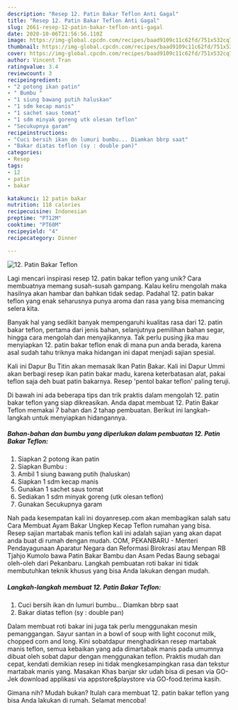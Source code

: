 ```yaml
---
description: "Resep 12. Patin Bakar Teflon Anti Gagal"
title: "Resep 12. Patin Bakar Teflon Anti Gagal"
slug: 2661-resep-12-patin-bakar-teflon-anti-gagal
date: 2020-10-06T21:56:56.110Z
image: https://img-global.cpcdn.com/recipes/baad9109c11c62fd/751x532cq70/12-patin-bakar-teflon-foto-resep-utama.jpg
thumbnail: https://img-global.cpcdn.com/recipes/baad9109c11c62fd/751x532cq70/12-patin-bakar-teflon-foto-resep-utama.jpg
cover: https://img-global.cpcdn.com/recipes/baad9109c11c62fd/751x532cq70/12-patin-bakar-teflon-foto-resep-utama.jpg
author: Vincent Tran
ratingvalue: 3.4
reviewcount: 3
recipeingredient:
- "2 potong ikan patin"
- " Bumbu "
- "1 siung bawang putih haluskan"
- "1 sdm kecap manis"
- "1 sachet saus tomat"
- "1 sdm minyak goreng utk olesan teflon"
- "Secukupnya garam"
recipeinstructions:
- "Cuci bersih ikan dn lumuri bumbu... Diamkan bbrp saat"
- "Bakar diatas teflon (sy : double pan)"
categories:
- Resep
tags:
- 12
- patin
- bakar

katakunci: 12 patin bakar 
nutrition: 118 calories
recipecuisine: Indonesian
preptime: "PT12M"
cooktime: "PT60M"
recipeyield: "4"
recipecategory: Dinner

---
```



![12. Patin Bakar Teflon](https://img-global.cpcdn.com/recipes/baad9109c11c62fd/751x532cq70/12-patin-bakar-teflon-foto-resep-utama.jpg)

Lagi mencari inspirasi resep 12. patin bakar teflon yang unik? Cara membuatnya memang susah-susah gampang. Kalau keliru mengolah maka hasilnya akan hambar dan bahkan tidak sedap. Padahal 12. patin bakar teflon yang enak seharusnya punya aroma dan rasa yang bisa memancing selera kita.

Banyak hal yang sedikit banyak mempengaruhi kualitas rasa dari 12. patin bakar teflon, pertama dari jenis bahan, selanjutnya pemilihan bahan segar, hingga cara mengolah dan menyajikannya. Tak perlu pusing jika mau menyiapkan 12. patin bakar teflon enak di mana pun anda berada, karena asal sudah tahu triknya maka hidangan ini dapat menjadi sajian spesial.

Kali ini Dapur Bu Titin akan memasak Ikan Patin Bakar. Kali ini Dapur Ummi akan berbagi resep ikan patin bakar madu, karena keterbatasan alat, pakai teflon saja deh buat patin bakarnya. Resep &#39;pentol bakar teflon&#39; paling teruji.


Di bawah ini ada beberapa tips dan trik praktis dalam mengolah 12. patin bakar teflon yang siap dikreasikan. Anda dapat membuat 12. Patin Bakar Teflon memakai 7 bahan dan 2 tahap pembuatan. Berikut ini langkah-langkah untuk menyiapkan hidangannya.

<!--inarticleads1-->

##### Bahan-bahan dan bumbu yang diperlukan dalam pembuatan 12. Patin Bakar Teflon:

1. Siapkan 2 potong ikan patin
1. Siapkan  Bumbu :
1. Ambil 1 siung bawang putih (haluskan)
1. Siapkan 1 sdm kecap manis
1. Gunakan 1 sachet saus tomat
1. Sediakan 1 sdm minyak goreng (utk olesan teflon)
1. Gunakan Secukupnya garam


Nah pada kesempatan kali ini doyanresep.com akan membagikan salah satu Cara Membuat Ayam Bakar Ungkep Kecap Teflon rumahan yang bisa. Resep sajian martabak manis teflon kali ini adalah sajian yang akan dapat anda buat di rumah dengan mudah. COM, PEKANBARU - Menteri Pendayagunaan Aparatur Negara dan Reformasi Birokrasi atau Menpan RB Tjahjo Kumolo bawa Patin Bakar Bambu dan Asam Pedas Baung sebagai oleh-oleh dari Pekanbaru. Langkah pembuatan roti bakar ini tidak membutuhkan teknik khusus yang bisa Anda lakukan dengan mudah. 

<!--inarticleads2-->

##### Langkah-langkah membuat 12. Patin Bakar Teflon:

1. Cuci bersih ikan dn lumuri bumbu... Diamkan bbrp saat
1. Bakar diatas teflon (sy : double pan)


Dalam membuat roti bakar ini juga tak perlu menggunakan mesin pemanggangan. Sayur santan in a bowl of soup with light coconut milk, chopped corn and long. Kini sobatdapur menghadirkan resep martabak manis teflon, semua kebaikan yang ada dimartabak manis pada umumnya dibuat oleh sobat dapur dengan menggunakan teflon. Praktis mudah dan cepat, kendati demikian resep ini tidak mengkesampingkan rasa dan tekstur martabak manis yang. Masakan Khas banjar skr udah bisa di pesan via GO-Jek download applikasi via appstore&amp;playstore via GO-food.terima kasih. 

Gimana nih? Mudah bukan? Itulah cara membuat 12. patin bakar teflon yang bisa Anda lakukan di rumah. Selamat mencoba!
